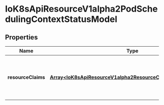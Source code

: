 # IoK8sApiResourceV1alpha2PodSchedulingContextStatusModel

## Properties

Name | Type | Description | Notes
------------ | ------------- | ------------- | -------------
**resourceClaims** | [**Array&lt;IoK8sApiResourceV1alpha2ResourceClaimSchedulingStatus&gt;**](IoK8sApiResourceV1alpha2ResourceClaimSchedulingStatus.md) | ResourceClaims describes resource availability for each pod.spec.resourceClaim entry where the corresponding ResourceClaim uses \&quot;WaitForFirstConsumer\&quot; allocation mode. | [optional] [default to undefined]


